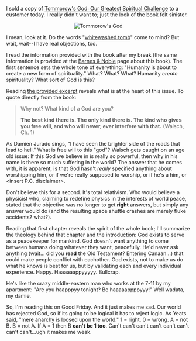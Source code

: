 I sold a copy of <a href="http://search.barnesandnoble.com/booksearch/isbnInquiry.asp?isbn=0743456955">Tommorow's God: Our Greatest Spiritual Challenge</a> to a customer today.  I really didn't want to; just the look of the book felt sinister.</p><p style="text-align: center;"><img src="http://students.washington.edu/bribera/images/tomgod.gif" style="border: 0px;" alt="Tommorow's God" />

I mean, look at it.  Do the words "<a href="http://bible.gospelcom.net/cgi-bin/bible?SearchType=AND&amp;language=english&amp;searchpage=0&amp;search=whitewash+tomb&amp;version=ESV">whitewashed tomb</a>" come to mind?  But wait, wait--I have real objections, too.

I read the information provided with the book after my break (the same information is provided at the <a href="http://search.barnesandnoble.com/booksearch/isbnInquiry.asp?isbn=0743456955">Barnes  &amp; Noble</a> page about this book).  The first sentence sets the whole tone of everything: "Humanity is about to create a new form of spirituality."  What?  What?  What?  Humanity <i>create</i> spirituality?  What sort of God is this?

Reading <a href="http://search.barnesandnoble.com/booksearch/isbninquiry.asp?ean=9780743456951&amp;displayonly=EXC#EXC">the provided excerpt</a> reveals what is at the heart of this issue.  To quote directly from the book:</p><blockquote><p>Why not? What kind of a God are you?

<b>The best kind there is. The only kind there is. The kind who gives you free will, and who will never, ever interfere with that.</b> (Walsch, Ch. 1)</p></blockquote><p>As Damien Jurado sings, "I have seen the brighter side of the roads that lead to hell."  What is free will to this "god"?  Walsch gets caught on an age old issue:  If this God we believe in is really so powerful, then why in his name is there so much suffering in the world?  The answer that he comes with, it is apparent, is that God hasn't <i>really</i> specified anything about worshipping him, or if we're really supposed to worship, or if he's a him, or &lt;insert P.C. disclaimer&gt;.

Don't believe this for a second.  It's total relativism.  Who would believe a physicist who, claiming to redefine physics in the interests of world peace, stated that the objective was no longer to get <b>right</b> answers, but simply any answer would do (and the resulting space shuttle crashes are merely fluke accidents? what?).

Reading that first chapter reveals the spirit of the whole book; I'll summarize the theology behind that chapter and the introduction:  God exists to serve as a peacekeeper for mankind.  God doesn't want anything to come between humans doing whatever they want, peacefully.  He'd never ask anything (wait... did you <b>read</b> the Old Testament?  Entering Canaan...) that could make people conflict with eachother.  God exists, not to make us do what he knows is best for us, but by validating each and every individual experience.  Happy.   Haaaaaappyyyyy.  Bullcrap.

He's like the crazy middle-eastern man who works at the 7-11 by my apartment:  "Are you haapppyy tonight?  Be haaaaappppyyy!"  Well wadata, my damie.

So, I'm reading this on Good Friday.  And it just makes me sad.  Our world has rejected God, so if its going to be logical it has to reject logic.  As Yeats said, "mere anarchy is loosed upon the world."  1 = right.  0 = wrong.  A = not B.  B = not A.  If A = 1 then B <b>can't be 1 too</b>.  Can't can't can't can't can't can't can't can't...ugh it makes me weak.